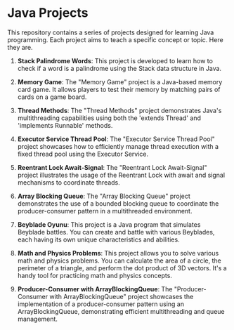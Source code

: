 # Java Projects

This repository contains a series of projects designed for learning Java programming. Each project aims to teach a specific concept or topic. Here they are.

1. **Stack Palindrome Words**: This project is developed to learn how to check if a word is a palindrome using the Stack data structure in Java.

2. **Memory Game**: The "Memory Game" project is a Java-based memory card game. It allows players to test their memory by matching pairs of cards on a game board.

3. **Thread Methods**: The "Thread Methods" project demonstrates Java's multithreading capabilities using both the 'extends Thread' and 'implements Runnable' methods.

4. **Executor Service Thread Pool**: The "Executor Service Thread Pool" project showcases how to efficiently manage thread execution with a fixed thread pool using the Executor Service.

5. **Reentrant Lock Await-Signal**: The "Reentrant Lock Await-Signal" project illustrates the usage of the Reentrant Lock with await and signal mechanisms to coordinate threads.

6. **Array Blocking Queue**: The "Array Blocking Queue" project demonstrates the use of a bounded blocking queue to coordinate the producer-consumer pattern in a multithreaded environment.

7. **Beyblade Oyunu**: This project is a Java program that simulates Beyblade battles. You can create and battle with various Beyblades, each having its own unique characteristics and abilities.

8. **Math and Physics Problems**: This project allows you to solve various math and physics problems. You can calculate the area of a circle, the perimeter of a triangle, and perform the dot product of 3D vectors. It's a handy tool for practicing math and physics concepts.

9. **Producer-Consumer with ArrayBlockingQueue**: The "Producer-Consumer with ArrayBlockingQueue" project showcases the implementation of a producer-consumer pattern using an ArrayBlockingQueue, demonstrating efficient multithreading and queue management.


